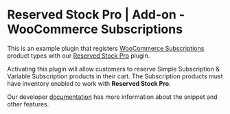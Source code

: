 # Reserved Stock Pro | Add-on - WooCommerce Subscriptions

This is an example plugin that registers [WooCommerce Subscriptions](https://woocommerce.com/products/woocommerce-subscriptions/) product types with our [Reserved Stock Pro](https://puri.io/plugin/reserved-stock-pro-for-woocommerce/) plugin. 

Activating this plugin will allow customers to reserve Simple Subscription & Variable Subscription products in their cart. The Subscription products must have inventory enabled to work with **Reserved Stock Pro**.

Our developer [documentation](https://puri.io/docs/reserved-stock-pro/hooks/) has more information about the snippet and other features.
